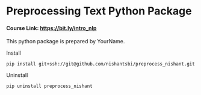 # Preprocessing Text Python Package

#### Course Link: https://bit.ly/intro_nlp

This python package is prepared by YourName.

Install

`pip install git+ssh://git@github.com/nishantsbi/preprocess_nishant.git`

Uninstall

`pip uninstall preprocess_nishant`